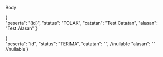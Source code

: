 Body

{  
 "peserta": "(id)",
"status": "TOLAK",
"catatan": "Test Catatan",
"alasan": "Test Alasan"
}

{  
 "peserta": "id",
"status": "TERIMA",
"catatan": "", //nullable
"alasan": "" //nullable
}
